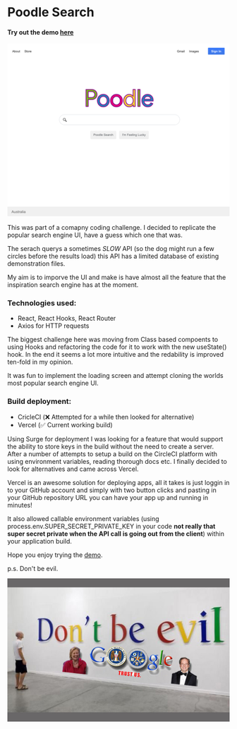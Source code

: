 # Poodle Search 

#### Try out the demo [here](https://poodle-search.vercel.app/)

![Poodle search demo](public/assets/images/poodle-demo-img.png)

This was part of a comapny coding challenge. I decided to replicate the popular search engine UI, have a guess which one that was. 

The serach querys a sometimes *SLOW* API (so the dog might run a few circles before the results load) this API has a limited database of existing demonstration files. 

My aim is to imporve the UI and make is have almost all the feature that the inspiration search engine has at the moment. 

### Technologies used: 
- React, React Hooks, React Router 
- Axios for HTTP requests

The biggest challenge here was moving from Class based compoents to using Hooks and refactoring the code for it to work with the new useState() hook. In the end it seems a lot more intuitive and the redability is improved ten-fold in my opinion. 

It was fun to implement the loading screen and attempt cloning the worlds most popular search engine UI. 

### Build deployment:
- CricleCI (❌ Attempted for a while then looked for alternative)
- Vercel (✅ Current working build)

Using Surge for deployment I was looking for a feature that would support the ability to store keys in the build without the need to create a server. After a number of attempts to setup a build on the CircleCI platform with using environment variables, reading thorough docs etc. I finally decided to look for alternatives and came across Vercel.

Vercel is an awesome solution for deploying apps, all it takes is just loggin in to your GitHub account and simply with two button clicks and pasting in your GitHub repository URL you can have your app up and running in minutes! 

It also allowed callable environment variables (using process.env.SUPER_SECRET_PRIVATE_KEY in your code **not really that super secret private when the API call is going out from the client**) within your application build. 

Hope you enjoy trying the [demo](https://poodle-search.vercel.app/).

p.s. Don't be evil. 

![dont-be-evil](public/assets/images/google-dont-be-evil.jpg)